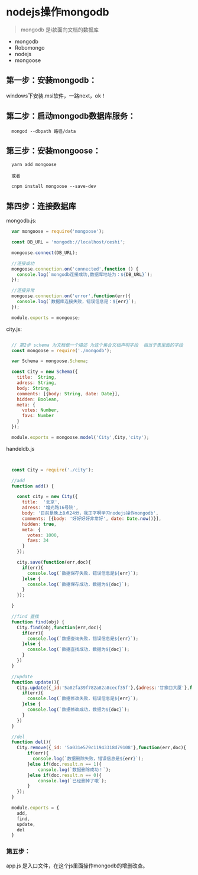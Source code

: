 # nodejs操作mongodb

> mongodb 是i款面向文档的数据库

- mongodb
- Robomongo
- nodejs
- mongoose

## 第一步：安装mongodb：

windows下安装.msi软件，一路next，ok！

## 第二步：启动mongodb数据库服务：

      mongod --dbpath 路径/data

## 第三步：安装mongoose：

      yarn add mongoose

      或者

      cnpm install mongoose --save-dev

## 第四步：连接数据库

  mongodb.js:
  ```js
    var mongoose = require('mongoose');

    const DB_URL = 'mongodb://localhost/ceshi';

    mongoose.connect(DB_URL);

    //连接成功
    mongoose.connection.on('connected',function () {
      console.log(`mongodb连接成功,数据库地址为：${DB_URL}`);
    });

    //连接异常
    mongoose.connection.on('error',function(err){
      console.log(`数据库连接失败，错误信息是：${err}`);
    });

    module.exports = mongoose;

  ```

  city.js:

```js

  // 第2步 schema 为文档做一个描述 为这个集合文档声明字段  相当于表里面的字段
  const mongoose = require('./mongodb');

  var Schema = mongoose.Schema;

  const City = new Schema({
    title:  String,
    adress: String,
    body: String,
    comments: [{body: String, date: Date}],
    hidden: Boolean,
    meta: {
      votes: Number,
      favs: Number
    }
  });

  module.exports = mongoose.model('City',City,'city');

```

handeldb.js

```js


  const City = require('./city');

  //add
  function add() {

    const city = new City({
      title:  '北京',
      adress: '增光路16号院',
      body: '目前是晚上8点24分，我正字啊学习nodejs操作mongodb',
      comments: [{body: '好好好好非常好', date: Date.now()}],
      hidden: true,
      meta: {
        votes: 1000,
        favs: 34
      }
    });

    city.save(function(err,doc){
      if(err){
        console.log(`数据保存失败，错误信息是${err}`);
      }else {
        console.log(`数据保存成功，数据为${doc}`);
      }
    });

  }

  //find 查找
  function find(obj) {
    City.find(obj,function(err,doc){
      if(err){
        console.log(`数据查询失败，错误信息是${err}`);
      }else {
        console.log(`数据查找成功，数据为${doc}`);
      }
    })
  }

  //update
  function update(){
    City.update({_id:'5a02fa39f782a82a8cecf35f'},{adress:'甘家口大厦'},function(err,doc){
      if(err){
        console.log(`数据修改失败，错误信息是${err}`);
      }else {
        console.log(`数据修改成功，数据为${doc}`);
      }
    })
  }

  //del
  function del(){
    City.remove({_id: '5a031e579c11943318d79108'},function(err,doc){
        if(err){
          console.log(`数据删除失败，错误信息是${err}`);
        }else if(doc.result.n == 1){
            console.log(`数据删除成功！`);
        }else if(doc.result.n == 0){
            console.log(`已经删掉了哦`);
        }
    });
  }

  module.exports = {
    add,
    find,
    update,
    del
  }

```

### 第五步：

app.js 是入口文件，在这个js里面操作mongodb的增删改查。
